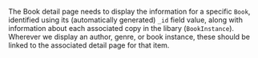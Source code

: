 The Book detail page needs to display the information for a specific `Book`, identified using its (automatically generated) `_id` field value, along with information about each associated copy in the libary (`BookInstance`). Wherever we display an author, genre, or book instance, these should be linked to the associated detail page for that item.
